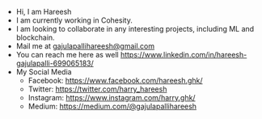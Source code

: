 - Hi, I am Hareesh
- I am currently working in Cohesity.
- I am looking to collaborate in any interesting projects, including ML and blockchain.
- Mail me at gajulapallihareesh@gmail.com
- You can reach me here as well https://www.linkedin.com/in/hareesh-gajulapalli-699065183/
- My Social Media
  -   Facebook: https://www.facebook.com/hareesh.ghk/
  -   Twitter: https://twitter.com/harry_hareesh
  -   Instagram: https://www.instagram.com/harry.ghk/
  -   Medium: https://medium.com/@gajulapallihareesh

<!---
hareeshghk/hareeshghk is a ✨ special ✨ repository because its `README.md` (this file) appears on your GitHub profile.
You can click the Preview link to take a look at your changes.
--->
